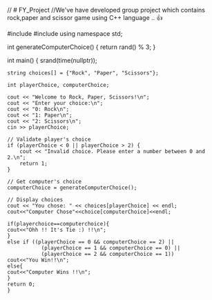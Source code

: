 // # FY_Project
//We've have developed group project which contains rock,paper and scissor game using C++ language .. 👍




#include <iostream>
#include <ctime>
using namespace std;

int generateComputerChoice() {
    return rand() % 3; 
}

int main() {
    srand(time(nullptr));
    
    string choices[] = {"Rock", "Paper", "Scissors"};

    int playerChoice, computerChoice;

    cout << "Welcome to Rock, Paper, Scissors!\n";
    cout << "Enter your choice:\n";
    cout << "0: Rock\n";
    cout << "1: Paper\n";
    cout << "2: Scissors\n";
    cin >> playerChoice;

    // Validate player's choice
    if (playerChoice < 0 || playerChoice > 2) {
        cout << "Invalid choice. Please enter a number between 0 and 2.\n";
        return 1;
    }

    // Get computer's choice
    computerChoice = generateComputerChoice();

    // Display choices
    cout << "You chose: " << choices[playerChoice] << endl;
    cout<<"Computer Chose"<<choice[computerChoice]<<endl;

    if(playerchoice==computerchoice){
    cout<<"Ohh !! It's Tie :) !!\n";
    }
    else if ((playerChoice == 0 && computerChoice == 2) ||
               (playerChoice == 1 && computerChoice == 0) ||
               (playerChoice == 2 && computerChoice == 1))
    cout<<"You Win!!\n";
    else{
    cout<<"Computer Wins !!\n";
    }
    return 0;
    }
    
    







